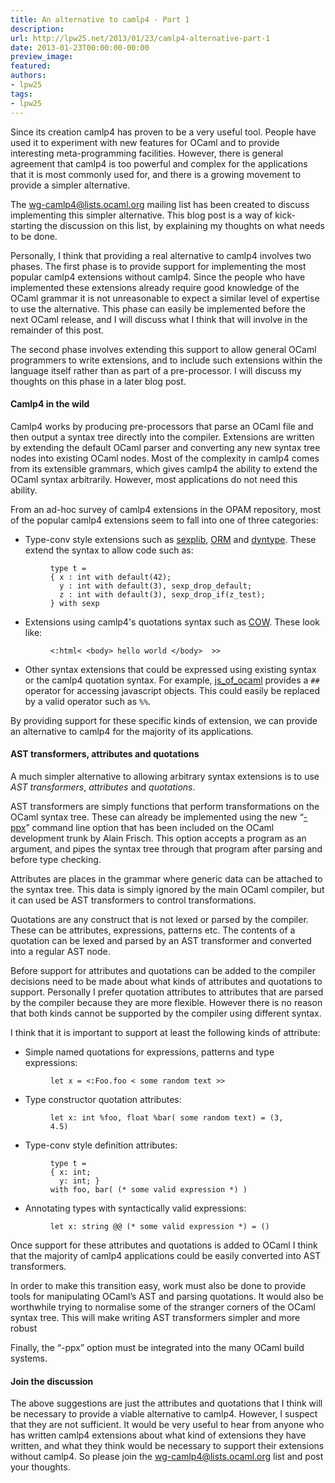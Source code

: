 ```yaml
---
title: An alternative to camlp4 - Part 1
description:
url: http://lpw25.net/2013/01/23/camlp4-alternative-part-1
date: 2013-01-23T00:00:00-00:00
preview_image:
featured:
authors:
- lpw25
tags:
- lpw25
---
```


<p>Since its creation camlp4 has proven to be a very useful tool. People have used
it to experiment with new features for OCaml and to provide interesting
meta-programming facilities. However, there is general agreement that camlp4 is
too powerful and complex for the applications that it is most commonly used for,
and there is a growing movement to provide a simpler alternative.</p>

<p>The <a href="http://lists.ocaml.org/listinfo/wg-camlp4">wg-camlp4@lists.ocaml.org</a>
mailing list has been created to discuss implementing this simpler
alternative. This blog post is a way of kick-starting the discussion on this
list, by explaining my thoughts on what needs to be done.</p>

<p>Personally, I think that providing a real alternative to camlp4 involves two
phases. The first phase is to provide support for implementing the most popular
camlp4 extensions without camlp4. Since the people who have implemented these
extensions already require good knowledge of the OCaml grammar it is not
unreasonable to expect a similar level of expertise to use the alternative. This
phase can easily be implemented before the next OCaml release, and I will
discuss what I think that will involve in the remainder of this post.</p>

<p>The second phase involves extending this support to allow general OCaml
programmers to write extensions, and to include such extensions within the
language itself rather than as part of a pre-processor. I will discuss my
thoughts on this phase in a later blog post.</p>

<h4>Camlp4 in the wild</h4>

<p>Camlp4 works by producing pre-processors that parse an OCaml file and then output
a syntax tree directly into the compiler. Extensions are written by extending
the default OCaml parser and converting any new syntax tree nodes into existing
OCaml nodes. Most of the complexity in camlp4 comes from its extensible
grammars, which gives camlp4 the ability to extend the OCaml syntax
arbitrarily. However, most applications do not need this ability.</p>

<p>From an ad-hoc survey of camlp4 extensions in the OPAM repository, most of the
popular camlp4 extensions seem to fall into one of three categories:</p>
<ul>
<li>
Type-conv style extensions such as 
<a href="https://bitbucket.org/yminsky/ocaml-core/wiki/Home">sexplib</a>, 
<a href="https://github.com/mirage/orm">ORM</a> and 
<a href="https://github.com/mirage/dyntype">dyntype</a>. 
These extend the syntax to allow code such as:

<figure class="highlight"><pre><code class="language-ocaml" data-lang="ocaml"><span class="k">type</span> <span class="n">t</span> <span class="p">=</span>
<span class="p">{</span> <span class="n">x</span> <span class="p">:</span> <span class="kt">int</span> <span class="k">with</span> <span class="n">default</span><span class="p">(</span><span class="mi">42</span><span class="o">);</span>
  <span class="n">y</span> <span class="p">:</span> <span class="kt">int</span> <span class="k">with</span> <span class="n">default</span><span class="p">(</span><span class="mi">3</span><span class="o">),</span> <span class="n">sexp_drop_default</span><span class="p">;</span>
  <span class="n">z</span> <span class="p">:</span> <span class="kt">int</span> <span class="k">with</span> <span class="n">default</span><span class="p">(</span><span class="mi">3</span><span class="o">),</span> <span class="n">sexp_drop_if</span><span class="p">(</span><span class="n">z_test</span><span class="o">);</span> 
<span class="p">}</span> <span class="k">with</span> <span class="n">sexp</span></code></pre></figure>

</li>
<li>
Extensions using camlp4's quotations syntax such as 
<a href="https://github.com/mirage/ocaml-cow">COW</a>. These look like:

<figure class="highlight"><pre><code class="language-ocaml" data-lang="ocaml"><span class="o">&lt;:</span><span class="n">html</span><span class="p">&lt;</span> <span class="p">&lt;</span><span class="n">body</span><span class="p">&gt;</span> <span class="n">hello</span> <span class="n">world</span> <span class="o">&lt;/</span><span class="n">body</span><span class="p">&gt;</span>  <span class="o">&gt;&gt;</span></code></pre></figure>

</li>
<li>
Other syntax extensions that could be expressed using existing syntax or the
camlp4 quotation syntax. For example, 
<a href="http://ocsigen.org/js_of_ocaml/">js_of_ocaml</a> provides a
<code>##</code> operator for accessing javascript objects. This could easily be replaced by
a valid operator such as <code>%%</code>.
</li>
</ul>

<p>By providing support for these specific kinds of extension, we can provide an
alternative to camlp4 for the majority of its applications.</p>

<h4>AST transformers, attributes and quotations</h4>

<p>A much simpler alternative to allowing arbitrary syntax extensions is to use
<em>AST transformers</em>, <em>attributes</em> and <em>quotations</em>.</p>

<p>AST transformers are simply functions that perform transformations on the OCaml
syntax tree. These can already be implemented using the new
&ldquo;<a href="http://www.lexifi.com/blog/syntax-extensions-without-camlp4-lets-do-it">-ppx</a>&rdquo;
command line option that has been included on the OCaml development trunk by
Alain Frisch. This option accepts a program as an argument, and pipes the syntax
tree through that program after parsing and before type checking.</p>

<p>Attributes are places in the grammar where generic data can be attached to the
syntax tree. This data is simply ignored by the main OCaml compiler, but it can
used be AST transformers to control transformations.</p>

<p>Quotations are any construct that is not lexed or parsed by the compiler. These
can be attributes, expressions, patterns etc. The contents of a quotation can be
lexed and parsed by an AST transformer and converted into a regular AST node.</p>

<p>Before support for attributes and quotations can be added to the compiler
decisions need to be made about what kinds of attributes and quotations to
support. Personally I prefer quotation attributes to attributes that are parsed
by the compiler because they are more flexible. However there is no reason that
both kinds cannot be supported by the compiler using different syntax.</p>

<p>I think that it is important to support at least the following kinds of attribute:</p>
<ul>
<li>
Simple named quotations for expressions, patterns and type expressions:

<figure class="highlight"><pre><code class="language-ocaml" data-lang="ocaml"><span class="k">let</span> <span class="n">x</span> <span class="p">=</span> <span class="o">&lt;:</span><span class="nn">Foo</span><span class="p">.</span><span class="n">foo</span> <span class="p">&lt;</span> <span class="n">some</span> <span class="n">random</span> <span class="n">text</span> <span class="o">&gt;&gt;</span></code></pre></figure>

</li>
<li>
Type constructor quotation attributes:

<figure class="highlight"><pre><code class="language-ocaml" data-lang="ocaml"><span class="k">let</span> <span class="n">x</span><span class="p">:</span> <span class="kt">int</span> <span class="o">%</span><span class="n">foo</span><span class="p">,</span> <span class="kt">float</span> <span class="o">%</span><span class="n">bar</span><span class="p">(</span> <span class="n">some</span> <span class="n">random</span> <span class="n">text</span><span class="p">)</span> <span class="p">=</span> <span class="p">(</span><span class="mi">3</span><span class="p">,</span> <span class="mi">4</span><span class="p">.</span><span class="mi">5</span><span class="p">)</span></code></pre></figure>

</li>
<li>
Type-conv style definition attributes:

<figure class="highlight"><pre><code class="language-ocaml" data-lang="ocaml"><span class="k">type</span> <span class="n">t</span> <span class="p">=</span> 
<span class="p">{</span> <span class="n">x</span><span class="p">:</span> <span class="kt">int</span><span class="p">;</span>
  <span class="n">y</span><span class="p">:</span> <span class="kt">int</span><span class="p">;</span> <span class="p">}</span>
<span class="k">with</span> <span class="n">foo</span><span class="p">,</span> <span class="n">bar</span><span class="p">(</span> <span class="c">(* some valid expression *)</span> <span class="p">)</span></code></pre></figure>

</li>
<li>
Annotating types with syntactically valid expressions:

<figure class="highlight"><pre><code class="language-ocaml" data-lang="ocaml"><span class="k">let</span> <span class="n">x</span><span class="p">:</span> <span class="kt">string</span> <span class="o">@@</span> <span class="c">(* some valid expression *)</span> <span class="p">=</span> <span class="bp">()</span></code></pre></figure>

</li>
</ul>

<p>Once support for these attributes and quotations is added to OCaml I think that
the majority of camlp4 applications could be easily converted into AST
transformers.</p>

<p>In order to make this transition easy, work must also be done to provide tools
for manipulating OCaml&rsquo;s AST and parsing quotations. It would also be worthwhile
trying to normalise some of the stranger corners of the OCaml syntax tree. This
will make writing AST transformers simpler and more robust</p>

<p>Finally, the &ldquo;-ppx&rdquo; option must be integrated into the many OCaml build
systems.</p>

<h4>Join the discussion</h4>

<p>The above suggestions are just the attributes and quotations that I think will
be necessary to provide a viable alternative to camlp4. However, I suspect that
they are not sufficient. It would be very useful to hear from anyone who has
written camlp4 extensions about what kind of extensions they have written, and
what they think would be necessary to support their extensions without
camlp4. So please join the
<a href="http://lists.ocaml.org/listinfo/wg-camlp4">wg-camlp4@lists.ocaml.org</a> list and post
your thoughts.</p>

